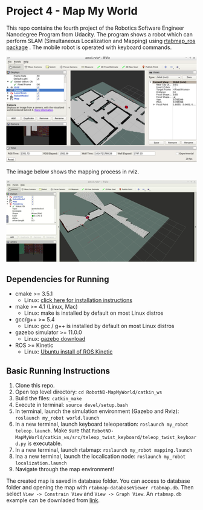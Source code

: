 # Project 4 - Map My World

This repo contains the fourth project of the Robotics Software Engineer Nanodegree Program from Udacity. The program shows a robot which can perform SLAM (Simultaneous Localization and Mapping) using [rtabmap_ros package](http://wiki.ros.org/rtabmap_ros) . The mobile robot is operated with keyboard commands.

![gazebo_example](images/image_02.png)

The image below shows the mapping process in rviz.

![rviz_example](images/slam_02.gif)

## Dependencies for Running
* cmake >= 3.5.1
  * Linux: [click here for installation instructions](https://cmake.org/install/)
* make >= 4.1 (Linux, Mac)
  * Linux: make is installed by default on most Linux distros
* gcc/g++ >= 5.4
  * Linux: gcc / g++ is installed by default on most Linux distros
* gazebo simulator >= 11.0.0
  * Linux: [gazebo download](http://gazebosim.org/download)
* ROS >= Kinetic
  *  Linux: [Ubuntu install of ROS Kinetic](http://wiki.ros.org/kinetic/Installation/Ubuntu)

## Basic Running Instructions

1. Clone this repo.
2. Open top level directory: `cd RobotND-MapMyWorld/catkin_ws`
3. Build the files: `catkin_make`
4. Execute in terminal: `source devel/setup.bash`
5. In terminal, launch the simulation environment (Gazebo and Rviz): `roslaunch my_robot world.launch`
6. In a new terminal, launch keyboard teleoperation: `roslaunch my_robot teleop.launch`. Make sure that `RobotND-MapMyWorld/catkin_ws/src/teleop_twist_keyboard/teleop_twist_keyboard.py` is executable.
7. In a new terminal, launch rtabmap: `roslaunch my_robot mapping.launch`
8. Ina a new terminal, launch the localication node: `roslaunch my_robot localization.launch`
9. Navigate through the map environment!

The created map is saved in database folder. You can access to database folder and opening the map with `rtabmap-databaseViewer rtabmap.db`. Then select `View -> Constrain View` and `View -> Graph View`.
An `rtabmap.db` example can be downladed from [link](https://www.dropbox.com/s/7vmmppi460ewm83/rtabmap.db?dl=0).
